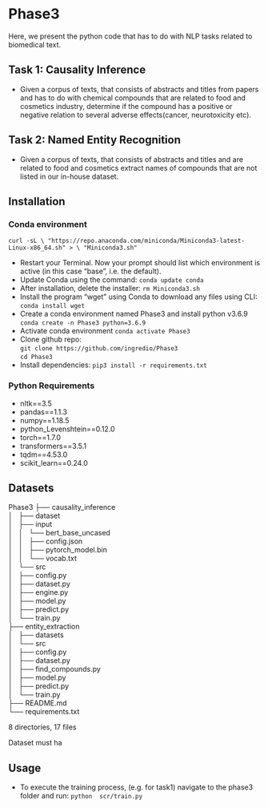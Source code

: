 # Phase3
Here, we present the python code that has to do with NLP tasks related to biomedical text.
## Task 1: Causality Inference
* Given a corpus of texts, that consists of abstracts and titles from papers and has to do with chemical compounds that are related to food and cosmetics industry, determine if the compound has a positive or negative relation to several adverse effects(cancer, neurotoxicity etc).
 
## Task 2: Named Entity Recognition
* Given a corpus of texts, that consists of abstracts and titles and are related to food and cosmetics extract names of compounds that are not listed in our in-house dataset.

## Installation
### Conda environment
` curl -sL \
  "https://repo.anaconda.com/miniconda/Miniconda3-latest-Linux-x86_64.sh" > \
  "Miniconda3.sh" `
  * Restart your Terminal. Now your prompt should list which environment is active (in this case “base”, i.e. the default).
  * Update Conda using the command:
    `conda update conda`
  * After installation, delete the installer:
    `rm Miniconda3.sh`
  * Install the program “wget” using Conda to download any files using CLI:
    `conda install wget`
  *  Create a conda environment named Phase3 and install python v3.6.9
    `conda create -n Phase3 python=3.6.9`
  * Activate conda environment
    `conda activate Phase3`
  * Clone github repo:  
    `git clone https://github.com/ingredio/Phase3`  
    `cd Phase3`
  * Install dependencies:
    `pip3 install -r requirements.txt`

###  Python Requirements
* nltk==3.5
* pandas==1.1.3
* numpy==1.18.5
* python_Levenshtein==0.12.0
* torch==1.7.0
* transformers==3.5.1
* tqdm==4.53.0
* scikit_learn==0.24.0
## Datasets    

Phase3
├── causality_inference  
│   ├── dataset  
│   ├── input  
│   │   └── bert_base_uncased  
│   │       ├── config.json  
│   │       ├── pytorch_model.bin  
│   │       └── vocab.txt  
│   └── src  
│       ├── config.py  
│       ├── dataset.py  
│       ├── engine.py  
│       ├── model.py  
│       ├── predict.py  
│       └── train.py  
├── entity_extraction  
│   ├── datasets  
│   └── src  
│       ├── config.py  
│       ├── dataset.py  
│       ├── find_compounds.py  
│       ├── model.py  
│       ├── predict.py  
│       └── train.py  
├── README.md  
└── requirements.txt  

8 directories, 17 files  

Dataset must ha
## Usage
* To execute the training process, (e.g. for task1) navigate to the phase3 folder and run: `python  scr/train.py`
